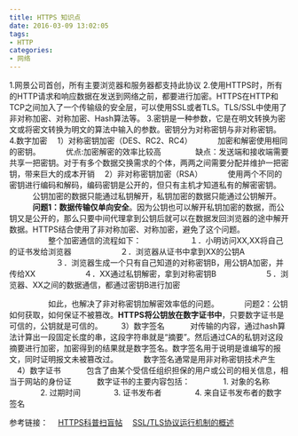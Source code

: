 ```yaml
---
title: HTTPS 知识点
date: 2016-03-09 13:02:05
tags:
- HTTP
categories:
- 网络
---
```

1.网景公司首创，所有主要浏览器和服务器都支持此协议
2.使用HTTPS时，所有的HTTP请求和响应数据在发送到网络之前，都要进行加密。HTTPS在HTTP和TCP之间加入了一个传输级的安全层，可以使用SSL或者TLS。TLS/SSL中使用了非对称加密、对称加密、Hash算法等。
3.密钥是一种参数，它是在明文转换为密文或将密文转换为明文的算法中输入的参数。密钥分为对称密钥与非对称密钥。
4.数字加密
　1）对称密钥加密（DES、RC2、RC4）
　　　加密和解密使用相同的密钥。
　　　优点:加密解密的效率比较高    
　　　缺点：发送端和接收端需要共享一把密钥。对于有多个数据交换需求的个体，两两之间需要分配并维护一把密钥，带来巨大的成本开销
　2）非对称密钥加密（RSA）
　　　使用两个不同的密钥进行编码和解码，编码密钥是公开的，但只有主机才知道私有的解密密钥。
　　　公钥加密的数据只能通过私钥解开，私钥加密的数据只能通过公钥解开。
　　　**问题1：数据传输仅单向安全**。因为公钥也可以解开私钥加密的数据，而公钥又是公开的，那么只要中间代理拿到公钥后就可以在数据发回浏览器的途中解开数据。HTTPS结合使用了非对称加密、对称加密，避免了这个问题。
　　　　　整个加密通信的流程如下：
　　　　　　１．小明访问XX,XX将自己的证书发给浏览器
　　　　　　２．浏览器从证书中拿到XX的公钥A
　　　　　　３．浏览器生成一个只有自己知道的对称密钥B，用公钥A加密，并传给XX
　　　　　　４．XX通过私钥解密，拿到对称密钥B
　　　　　　５．浏览器、XX之间的数据通信，都通过密钥B进行加密

　　　　　如此，也解决了非对称密钥加解密效率低的问题。
　　　问题2：公钥如何获取，如何保证不被篡改。**HTTPS将公钥放在数字证书中**，只要数字证书是可信的，公钥就是可信的。    
　3）数字签名
　　　对传输的内容，通过hash算法计算出一段固定长度的串，这段字符串就是“摘要”。然后通过CA的私钥对这段摘要进行加密，加密得到的结果就是数字签名。数字签名用于说明是谁编写的报文，同时证明报文未被篡改过。
　　　数字签名通常是用非对称密钥技术产生
　4）数字证书
　　　包含了由某个受信任组织担保的用户或公司的相关信息，相当于网站的身份证
　　　数字证书的主要内容包括：
　　　　1. 对象的名称
　　　　2. 过期时间
　　　　3. 证书发布者
　　　　4. 来自证书发布者的数字签名

参考链接： 
　[HTTPS科普扫盲帖](https://segmentfault.com/a/1190000004523659)
　[SSL/TLS协议运行机制的概述](http://www.ruanyifeng.com/blog/2014/02/ssl_tls.html)

          